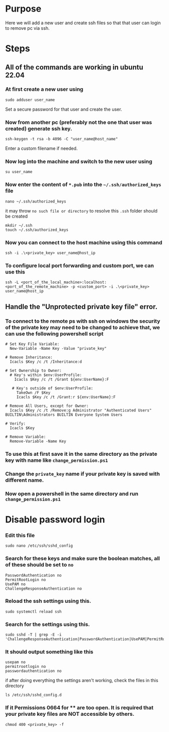 # Purpose
Here we will add a new user and create ssh files so that that user can login to remove pc via ssh.


# Steps
## All of the commands are working in ubuntu 22.04

### At first create a new user using
`sudo adduser user_name`

Set a secure password for that user and create the user.

### Now from another pc (preferably not the one that user was created) generate ssh key.
`ssh-keygen -t rsa -b 4096 -C "user_name@host_name"`

Enter a custom filename if needed.

### Now log into the machine and switch to the new user using
`su user_name`

### Now enter the content of `*.pub` into the `~/.ssh/authorized_keys` file
`nano ~/.ssh/authorized_keys`

it may throw `no such file or directory` to resolve this `.ssh` folder should be created

```
mkdir ~/.ssh
touch ~/.ssh/authorized_keys
```

### Now you can connect to the host machine using this command
`ssh -i .\<private_key> user_name@host_ip`


### To configure local port forwarding and custom port, we can use this
`ssh -L <port_of_the_local_machine>:localhost:<port_of_the_remote_machine> -p <custom_port> -i .\<private_key> user_name@host_ip`


## Handle the "Unprotected private key  file" error.
### To connect to the remote ps with ssh on windows the security of the private key may need to be changed to achieve that, we can use the following powershell script
```
# Set Key File Variable:
  New-Variable -Name Key -Value "private_key"

# Remove Inheritance:
  Icacls $Key /c /t /Inheritance:d

# Set Ownership to Owner:
  # Key's within $env:UserProfile:
    Icacls $Key /c /t /Grant ${env:UserName}:F

   # Key's outside of $env:UserProfile:
     TakeOwn /F $Key
     Icacls $Key /c /t /Grant:r ${env:UserName}:F

# Remove All Users, except for Owner:
  Icacls $Key /c /t /Remove:g Administrator "Authenticated Users" BUILTIN\Administrators BUILTIN Everyone System Users

# Verify:
  Icacls $Key

# Remove Variable:
  Remove-Variable -Name Key
```

### To use this at first save it in the same directory as the private key with name like `change_permission.ps1`

### Change the `private_key` name if your private key is saved with different name.

### Now open a powershell in the same directory and run `change_permission.ps1`


# Disable  password login

### Edit this file
```
sudo nano /etc/ssh/sshd_config
```

### Search for these keys and make sure the boolean matches, all of these should be set to `no`
```
PasswordAuthentication no
PermitRootLogin no
UsePAM no
ChallengeResponseAuthentication no
```

### Reload the ssh settings using this.
```
sudo systemctl reload ssh
```

### Search for the settings using this.
```
sudo sshd -T | grep -E -i 'ChallengeResponseAuthentication|PasswordAuthentication|UsePAM|PermitRootLogin'
```

### It should output something like this
```
usepam no
permitrootlogin no
passwordauthentication no
```

if after doing everything the settings aren't working, check the files in this directory
```
ls /etc/ssh/sshd_config.d
```

### If it Permissions 0664 for ** are too open. It is required that your private key files are NOT accessible by others.
```
chmod 400 <private_key> -f
```
